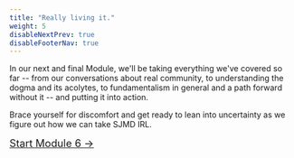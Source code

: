 ```yaml
---
title: "Really living it."
weight: 5
disableNextPrev: true
disableFooterNav: true
---
```


In our next and final Module, we'll be taking everything we've covered so far -- from our conversations about real community, to understanding the dogma and its acolytes, to fundamentalism in general and a path forward without it -- and putting it into action.

Brace yourself for discomfort and get ready to lean into uncertainty as we figure out how we can take SJMD IRL.

<div class="entry-nav nav" style="font-size: 1.3em; justify-content: center">
<a href="https://6.course.sjmd.space" class="btn btn-cta pulse" title="Start Module 6" >Start Module 6  &rarr;</a>
</div>
